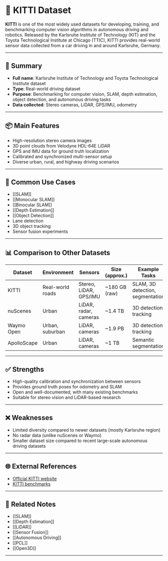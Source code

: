 # 🚗 KITTI Dataset

**KITTI** is one of the most widely used datasets for developing, training, and benchmarking computer vision algorithms in autonomous driving and robotics. Released by the Karlsruhe Institute of Technology (KIT) and the Toyota Technological Institute at Chicago (TTIC), KITTI provides real-world sensor data collected from a car driving in and around Karlsruhe, Germany.

---

## 🧠 Summary

- **Full name**: Karlsruhe Institute of Technology and Toyota Technological Institute dataset
- **Type**: Real-world driving dataset
- **Purpose**: Benchmarking for computer vision, SLAM, depth estimation, object detection, and autonomous driving tasks
- **Data collected**: Stereo cameras, LiDAR, GPS/IMU, odometry

---

## 📦 Main Features

- High-resolution stereo camera images
- 3D point clouds from Velodyne HDL-64E LiDAR
- GPS and IMU data for ground truth localization
- Calibrated and synchronized multi-sensor setup
- Diverse urban, rural, and highway driving scenarios

---

## 🔬 Common Use Cases

- [[SLAM]]
- [[Monocular SLAM]]
- [[Binocular SLAM]]
- [[Depth Estimation]]
- [[Object Detection]]
- Lane detection
- 3D object tracking
- Sensor fusion experiments

---

## 📊 Comparison to Other Datasets

| Dataset        | Environment      | Sensors                  | Size (approx.)   | Example Tasks                   |
|----------------|-----------------|--------------------------|-----------------|----------------------------------|
| KITTI          | Real-world roads  | Stereo, LiDAR, GPS/IMU    | ~180 GB (raw)    | SLAM, 3D detection, segmentation |
| nuScenes       | Urban             | LiDAR, radar, cameras     | ~1.4 TB          | 3D detection, tracking           |
| Waymo Open     | Urban, suburban   | LiDAR, cameras            | ~1.9 PB          | 3D detection, tracking           |
| ApolloScape     | Urban             | LiDAR, cameras            | ~1 TB            | Semantic segmentation            |

---

## ✅ Strengths

- High-quality calibration and synchronization between sensors
- Provides ground truth poses for odometry and SLAM
- Open and well-documented, with many existing benchmarks
- Suitable for stereo vision and LiDAR-based research

---

## ❌ Weaknesses

- Limited diversity compared to newer datasets (mostly Karlsruhe region)
- No radar data (unlike nuScenes or Waymo)
- Smaller dataset size compared to recent large-scale autonomous driving datasets

---

## 🌐 External References

- [Official KITTI website](http://www.cvlibs.net/datasets/kitti/)
- [KITTI benchmarks](http://www.cvlibs.net/datasets/kitti/eval_object.php)

---

## 🔗 Related Notes

- [[SLAM]]
- [[Depth Estimation]]
- [[LiDAR]]
- [[Sensor Fusion]]
- [[Autonomous Driving]]
- [[PCL]]
- [[Open3D]]

---
